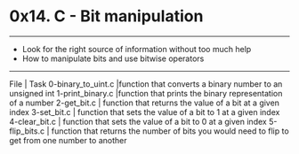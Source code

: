 # 0x14. C - Bit manipulation
---
* Look for the right source of information without too much help
* How to manipulate bits and use bitwise operators
---
File | Task
0-binary_to_uint.c |function that converts a binary number to an unsigned int
1-print_binary.c |function that prints the binary representation of a number
2-get_bit.c | function that returns the value of a bit at a given index
3-set_bit.c |  function that sets the value of a bit to 1 at a given index
4-clear_bit.c |  function that sets the value of a bit to 0 at a given index
5-flip_bits.c |  function that returns the number of bits you would need to flip to get from one number to another



